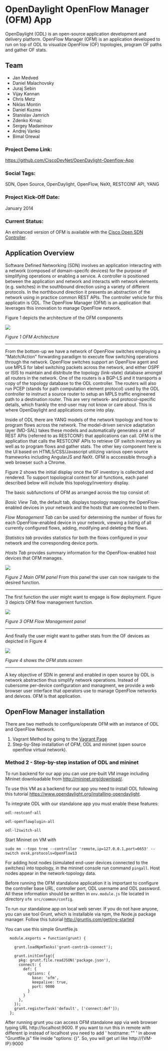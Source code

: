 # OpenDaylight OpenFlow Manager (OFM) App

OpenDaylight (ODL) is an open-source application development and delivery platform. OpenFlow Manager (OFM) is an application developed to run on top of ODL to visualize OpenFlow (OF) topologies, program OF paths and gather OF stats. 

## Team
- Jan Medved
- Daniel Malachovsky
- Juraj Sebin
- Vijay Kannan
- Chris Metz
- Niklas Montin
- Daniel Kuzma
- Stanislav Jamrich
- Zdenko Krnac
- Sergey Madaminov
- Andrej Vanko
- Bimal Grewal

### Project Demo Link:

https://github.com/CiscoDevNet/OpenDaylight-Openflow-App

### Social Tags:

SDN, Open Source, OpenDaylight, OpenFlow, NeXt, RESTCONF API, YANG

### Project Kick-Off Date:

January 2014

### Current Status:

An enhanced version of OFM is available with the [Cisco Open SDN Controller](https://developer.cisco.com/site/openSDN/). 

## Application Overview

Software Defined Networking (SDN) involves an application interacting with a network (composed of domain-specifc devices) for the purpose of simplifying operations or enabling a service. A controller is positioned between the application and network and interacts with network elements (e.g. switches) in the southbound direction using a variety of different protocols. In the northbound direction it presents an abstraction of the network using in practice common REST APIs. The controller vehicle for this applicatin is ODL. The OpenFlow Manager (OFM) is an application that leverages this innovation to manage OpenFlow network. 

Figure 1 depicts the architecture of the OFM components 


![](https://github.com/CiscoDevNet/OpenDaylight-Openflow-App/blob/Vagrant-setup/Vagrant/img/OFM-DevnetLabs.png)

 *Figure 1 OFM Architecture*

---



From the bottom-up we have a network of OpenFlow switches employing a "Match/Action" forwarding paradigm to execute flow switching operations through the network. OpenFlow switches support an OpenFlow agent and use MPLS for label switching packets across the network, and either OSPF or ISIS to maintain and distribute the topology (link-state) database amongst all routers in the network. One of the routers is a BGP-LS and it transports a copy of the topology database to the ODL controller. The routers will also run PCEP (stands for path computation element protocol) used by the ODL controller to instruct a source router to setup an MPLS traffic engineered path to a destination router. This are very network- and protocol-specific details, which frankly the end-user may not know or care about. This is where OpenDaylight and applications come into play.

Inside of ODL there are YANG models of the network topology and how to program flows across the network. The model-driven service adaptation layer (MD-SAL) takes these models and automatically generates a set of REST APIs (referred to as RESTCONF) that applications can call. OFM is the application that calls the RESTCONF APIs to retrieve OF switch inventory as well as to program flows and gather stats. The other key component here is the UI based on HTML5/CSS/Javascript utilizing various open source frameworks including AngularJS and NeXt. OFM is acccessible through a web browser such a Chrome.

Figure 2 shows the initial display once the OF inventory is collected and rendered. To support topological context for all functions, each panel described below will include this topology/inventory display.

The basic subfunctions of OFM as arranged across the top consist of:

*Basic View Tab*, the default tab, displays topology mapping the OpenFlow-enabled devices in your network and the hosts that are connected to them.

*Flow Management Tab* can be used for determining the number of flows for each OpenFlow-enabled device in your network, viewing a listing of all currently configured flows, adding, modifying and deleting the flows.

*Statistics tab* provides statistics for both the flows configured in your network and the corresponding device ports.

*Hosts Tab* provides summary information for the OpenFlow-enabled host devices that OFM manages.

![](https://github.com/CiscoDevNet/OpenDaylight-Openflow-App/blob/Vagrant-setup/Vagrant/img/OFM%20check.png)

*Figure 2 Main OFM panel*
From this panel the user can now navigate to the desired function.

---

The first function the user might want to engage is flow deployment. Figure 3 depicts OFM flow management function. 

![](https://github.com/CiscoDevNet/OpenDaylight-Openflow-App/blob/Vagrant-setup/Vagrant/img/flow%20management.png)

*Figure 3 OFM Flow Management panel*

---

And finally the user might want to gather stats from the OF devices as depicted in Figure 4

![](https://github.com/CiscoDevNet/OpenDaylight-Openflow-App/blob/Vagrant-setup/Vagrant/img/statistics.png)

*Figure 4 shows the OFM stats screen*

---

A key objective of SDN in general and enabled in open source by ODL is network abstraction thus simplify network operations. Instead of cubersome per-device configuration and managment, we provide a web browser user interface that operators use to manage OpenFlow networks and deivces. OFM is that application.




## OpenFlow Manager installation

There are two methods to configure/operate OFM with an instance of ODL and OpenFlow Network.

1. Vagrant Method by going to the [Vagrant Page](https://github.com/CiscoDevNet/OpenDaylight-Openflow-App/tree/Vagrant-setup/Vagrant)
2. Step-by-Step installation of OFM, ODL and mininet (open source openflow virtual network).
 
### Method 2 - Step-by-step instation of ODL and mininet

To run backend for our app you can use pre-built VM image including Mininet downloadable from
http://mininet.org/download/.

To use this VM as a backend for our app you need to install ODL following this tutorial
https://www.opendaylight.org/installing-opendaylight.

To integrate ODL with our standalone app you must enable these features:

`odl-restconf-all`

`odl-openflowplugin-all`

`odl-l2switch-all`

Start Mininet on VM with

`sudo mn --topo tree --controller 'remote,ip=127.0.0.1,port=6653' --switch ovsk,protocols=OpenFlow13`

For adding host nodes (simulated end-user devices connected to the switches) into topology, in the mininet console run command `pingall`. Host nodes appear in the network-topology data.

Before running the OFM standalone application it is important to configure the controller base URL, controller port, ODL username and ODL password. All these information should be written in `env.module.js` file located in directory `ofm src/common/config`.

To run our standalone app on local web server. If you do not have anyone, you can use tool Grunt, which is installable via npm, the Node.js package manager. Follow this tutorial
http://gruntjs.com/getting-started

You can use this simple Gruntfile.js

```
  module.exports = function(grunt) {

    grunt.loadNpmTasks('grunt-contrib-connect');

    grunt.initConfig({
      pkg: grunt.file.readJSON('package.json'),
      connect: {
        def: {
          options: {
            base: 'ofm',
            keepalive: true,
            port: 9000
          }
        }
      },
    });
    grunt.registerTask('default', ['connect:def']);
  };
```
After running grunt you can access OFM standalone app via web browser typing URL http://localhost:9000.
If you want to run this in remote with different ip instead of localhost you need to add ' hostname: "<remote machine or vm ip>" ' in above "Gruntfile.js" file inside "options: {}". So, you will get url like http://{VM-IP}:9000
